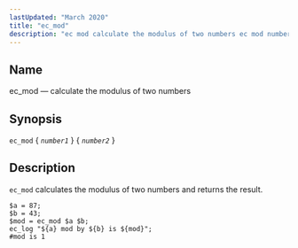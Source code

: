 ```yaml
---
lastUpdated: "March 2020"
title: "ec_mod"
description: "ec mod calculate the modulus of two numbers ec mod number 1 number 2 ec mod calculates the modulus of two numbers and returns the result Example 16 82 ec mod example..."
---
```


<a name="sieve.ref.ec_mod"></a> 
## Name

ec_mod — calculate the modulus of two numbers

## Synopsis

`ec_mod` { *`number1`* } { *`number2`* }

<a name="idp30305664"></a> 
## Description

`ec_mod` calculates the modulus of two numbers and returns the result.

<a name="example.ec_mod"></a> 


```
$a = 87;
$b = 43;
$mod = ec_mod $a $b;
ec_log "${a} mod by ${b} is ${mod}";
#mod is 1
```